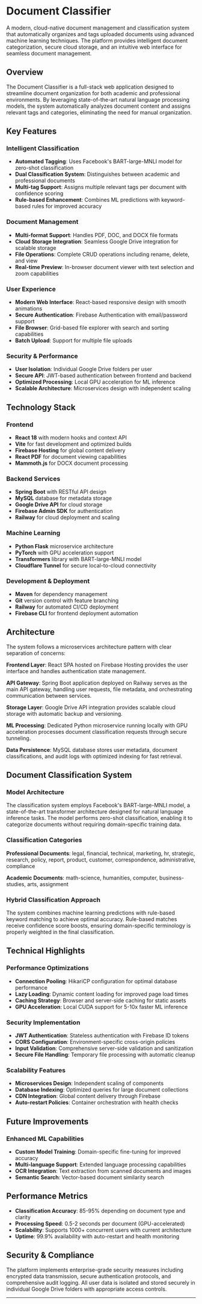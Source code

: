 # Document Classifier

A modern, cloud-native document management and classification system that automatically organizes and tags uploaded documents using advanced machine learning techniques. The platform provides intelligent document categorization, secure cloud storage, and an intuitive web interface for seamless document management.

## Overview

The Document Classifier is a full-stack web application designed to streamline document organization for both academic and professional environments. By leveraging state-of-the-art natural language processing models, the system automatically analyzes document content and assigns relevant tags and categories, eliminating the need for manual organization.

## Key Features

### Intelligent Classification

- **Automated Tagging**: Uses Facebook's BART-large-MNLI model for zero-shot classification
- **Dual Classification System**: Distinguishes between academic and professional documents
- **Multi-tag Support**: Assigns multiple relevant tags per document with confidence scoring
- **Rule-based Enhancement**: Combines ML predictions with keyword-based rules for improved accuracy

### Document Management

- **Multi-format Support**: Handles PDF, DOC, and DOCX file formats
- **Cloud Storage Integration**: Seamless Google Drive integration for scalable storage
- **File Operations**: Complete CRUD operations including rename, delete, and view
- **Real-time Preview**: In-browser document viewer with text selection and zoom capabilities

### User Experience

- **Modern Web Interface**: React-based responsive design with smooth animations
- **Secure Authentication**: Firebase Authentication with email/password support
- **File Browser**: Grid-based file explorer with search and sorting capabilities
- **Batch Upload**: Support for multiple file uploads

### Security & Performance

- **User Isolation**: Individual Google Drive folders per user
- **Secure API**: JWT-based authentication between frontend and backend
- **Optimized Processing**: Local GPU acceleration for ML inference
- **Scalable Architecture**: Microservices design with independent scaling

## Technology Stack

### Frontend

- **React 18** with modern hooks and context API
- **Vite** for fast development and optimized builds
- **Firebase Hosting** for global content delivery
- **React PDF** for document viewing capabilities
- **Mammoth.js** for DOCX document processing

### Backend Services

- **Spring Boot** with RESTful API design
- **MySQL** database for metadata storage
- **Google Drive API** for cloud storage
- **Firebase Admin SDK** for authentication
- **Railway** for cloud deployment and scaling

### Machine Learning

- **Python Flask** microservice architecture
- **PyTorch** with GPU acceleration support
- **Transformers** library with BART-large-MNLI model
- **Cloudflare Tunnel** for secure local-to-cloud connectivity

### Development & Deployment

- **Maven** for dependency management
- **Git** version control with feature branching
- **Railway** for automated CI/CD deployment
- **Firebase CLI** for frontend deployment automation

## Architecture

The system follows a microservices architecture pattern with clear separation of concerns:

**Frontend Layer**: React SPA hosted on Firebase Hosting provides the user interface and handles authentication state management.

**API Gateway**: Spring Boot application deployed on Railway serves as the main API gateway, handling user requests, file metadata, and orchestrating communication between services.

**Storage Layer**: Google Drive API integration provides scalable cloud storage with automatic backup and versioning.

**ML Processing**: Dedicated Python microservice running locally with GPU acceleration processes document classification requests through secure tunneling.

**Data Persistence**: MySQL database stores user metadata, document classifications, and audit logs with optimized indexing for fast retrieval.

## Document Classification System

### Model Architecture

The classification system employs Facebook's BART-large-MNLI model, a state-of-the-art transformer architecture designed for natural language inference tasks. The model performs zero-shot classification, enabling it to categorize documents without requiring domain-specific training data.

### Classification Categories

**Professional Documents**: legal, financial, technical, marketing, hr, strategic, research, policy, report, product, customer, correspondence, administrative, compliance

**Academic Documents**: math-science, humanities, computer, business-studies, arts, assignment

### Hybrid Classification Approach

The system combines machine learning predictions with rule-based keyword matching to achieve optimal accuracy. Rule-based matches receive confidence score boosts, ensuring domain-specific terminology is properly weighted in the final classification.

## Technical Highlights

### Performance Optimizations

- **Connection Pooling**: HikariCP configuration for optimal database performance
- **Lazy Loading**: Dynamic content loading for improved page load times
- **Caching Strategy**: Browser and server-side caching for static assets
- **GPU Acceleration**: Local CUDA support for 5-10x faster ML inference

### Security Implementation

- **JWT Authentication**: Stateless authentication with Firebase ID tokens
- **CORS Configuration**: Environment-specific cross-origin policies
- **Input Validation**: Comprehensive server-side validation and sanitization
- **Secure File Handling**: Temporary file processing with automatic cleanup

### Scalability Features

- **Microservices Design**: Independent scaling of components
- **Database Indexing**: Optimized queries for large document collections
- **CDN Integration**: Global content delivery through Firebase
- **Auto-restart Policies**: Container orchestration with health checks

## Future Improvements

### Enhanced ML Capabilities

- **Custom Model Training**: Domain-specific fine-tuning for improved accuracy
- **Multi-language Support**: Extended language processing capabilities
- **OCR Integration**: Text extraction from scanned documents and images
- **Semantic Search**: Vector-based document similarity search

## Performance Metrics

- **Classification Accuracy**: 85-95% depending on document type and clarity
- **Processing Speed**: 0.5-2 seconds per document (GPU-accelerated)
- **Scalability**: Supports 1000+ concurrent users with current architecture
- **Uptime**: 99.9% availability with auto-restart and health monitoring

## Security & Compliance

The platform implements enterprise-grade security measures including encrypted data transmission, secure authentication protocols, and comprehensive audit logging. All user data is isolated and stored securely in individual Google Drive folders with appropriate access controls.

---
